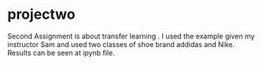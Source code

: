 # projectwo

Second Assignment is about transfer learning . I used the example given my instructor Sam and used two classes of shoe brand addidas and
Nike. Results can be seen at ipynb file.
